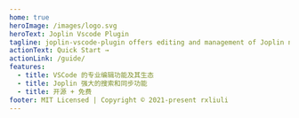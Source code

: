```yaml
---
home: true
heroImage: /images/logo.svg
heroText: Joplin Vscode Plugin
tagline: joplin-vscode-plugin offers editing and management of Joplin notes with the power and flexibility of VSCode.
actionText: Quick Start →
actionLink: /guide/
features:
  - title: VSCode 的专业编辑功能及其生态
  - title: Joplin 强大的搜索和同步功能
  - title: 开源 + 免费
footer: MIT Licensed | Copyright © 2021-present rxliuli
---
```

